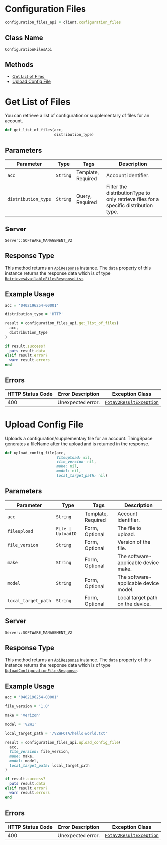 # Configuration Files

```ruby
configuration_files_api = client.configuration_files
```

## Class Name

`ConfigurationFilesApi`

## Methods

* [Get List of Files](../../doc/controllers/configuration-files.md#get-list-of-files)
* [Upload Config File](../../doc/controllers/configuration-files.md#upload-config-file)


# Get List of Files

You can retrieve a list of configuration or supplementary of files for an account.

```ruby
def get_list_of_files(acc,
                      distribution_type)
```

## Parameters

| Parameter | Type | Tags | Description |
|  --- | --- | --- | --- |
| `acc` | `String` | Template, Required | Account identifier. |
| `distribution_type` | `String` | Query, Required | Filter the distributionType to only retrieve files for a specific distribution type. |

## Server

`Server::SOFTWARE_MANAGEMENT_V2`

## Response Type

This method returns an [`ApiResponse`](../../doc/api-response.md) instance. The `data` property of this instance returns the response data which is of type [`RetrievesAvailableFilesResponseList`](../../doc/models/retrieves-available-files-response-list.md).

## Example Usage

```ruby
acc = '0402196254-00001'

distribution_type = 'HTTP'

result = configuration_files_api.get_list_of_files(
  acc,
  distribution_type
)

if result.success?
  puts result.data
elsif result.error?
  warn result.errors
end
```

## Errors

| HTTP Status Code | Error Description | Exception Class |
|  --- | --- | --- |
| 400 | Unexpected error. | [`FotaV2ResultException`](../../doc/models/fota-v2-result-exception.md) |


# Upload Config File

Uploads a configuration/supplementary file for an account. ThingSpace generates a fileName after the upload and is returned in the response.

```ruby
def upload_config_file(acc,
                       fileupload: nil,
                       file_version: nil,
                       make: nil,
                       model: nil,
                       local_target_path: nil)
```

## Parameters

| Parameter | Type | Tags | Description |
|  --- | --- | --- | --- |
| `acc` | `String` | Template, Required | Account identifier. |
| `fileupload` | `File \| UploadIO` | Form, Optional | The file to upload. |
| `file_version` | `String` | Form, Optional | Version of the file. |
| `make` | `String` | Form, Optional | The software-applicable device make. |
| `model` | `String` | Form, Optional | The software-applicable device model. |
| `local_target_path` | `String` | Form, Optional | Local target path on the device. |

## Server

`Server::SOFTWARE_MANAGEMENT_V2`

## Response Type

This method returns an [`ApiResponse`](../../doc/api-response.md) instance. The `data` property of this instance returns the response data which is of type [`UploadConfigurationFilesResponse`](../../doc/models/upload-configuration-files-response.md).

## Example Usage

```ruby
acc = '0402196254-00001'

file_version = '1.0'

make = 'Verizon'

model = 'VZW1'

local_target_path = '/VZWFOTA/hello-world.txt'

result = configuration_files_api.upload_config_file(
  acc,
  file_version: file_version,
  make: make,
  model: model,
  local_target_path: local_target_path
)

if result.success?
  puts result.data
elsif result.error?
  warn result.errors
end
```

## Errors

| HTTP Status Code | Error Description | Exception Class |
|  --- | --- | --- |
| 400 | Unexpected error. | [`FotaV2ResultException`](../../doc/models/fota-v2-result-exception.md) |

